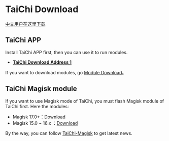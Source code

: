 # TaiChi Download

[中文用户在这里下载](download_cn.md)

## TaiChi APP

Install TaiChi APP first, then you can use it to run modules.

- [**TaiChi Download Address 1**][stable1]

If you want to download modules, go [Module Download](/module/index)。

## TaiChi Magisk module

If you want to use Magisk mode of TaiChi, you must flash Magisk module of TaiChi first. Here the modules:

- Magisk 17.0+：[Download][taichi-magisk17]
- Magisk 15.0 ~ 16.x ：[Download][taichi-magisk16]

By the way, you can follow [TaiChi-Magisk][taichi-magisk] to get latest news.

[stable1]: https://tc5.us/file/19604958-402658311
[stable2]: https://github.com/taichi-framework/TaiChi/releases
[taichi-magisk17]: https://tc5.us/file/19604958-402348911
[taichi-magisk16]: https://www.lanzous.com/i37r5kh
[taichi-magisk]: https://github.com/taichi-framework/TaiChi-Magisk/releases
